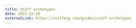 ```yaml
---
title: Staff archetypes
date: 2021-12-10
externalLink: https://staffeng.com/guides/staff-archetypes
---
```

